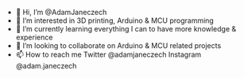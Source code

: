 - 👋 Hi, I’m @AdamJaneczech
- 👀 I’m interested in 3D printing, Arduino & MCU programming
- 🌱 I’m currently learning everything I can to have more knowledge & experience
- 💞️ I’m looking to collaborate on Arduino & MCU related projects
- 📫 How to reach me
  Twitter @adamjaneczech
  Instagram @adam.janeczech

<!---
AdamJaneczech/AdamJaneczech is a ✨ special ✨ repository because its `README.md` (this file) appears on your GitHub profile.
You can click the Preview link to take a look at your changes.
--->
